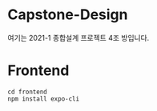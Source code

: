# Capstone-Design
여기는 2021-1 종합설계 프로젝트 4조 방입니다.

# Frontend

```
cd frontend
npm install expo-cli
```

